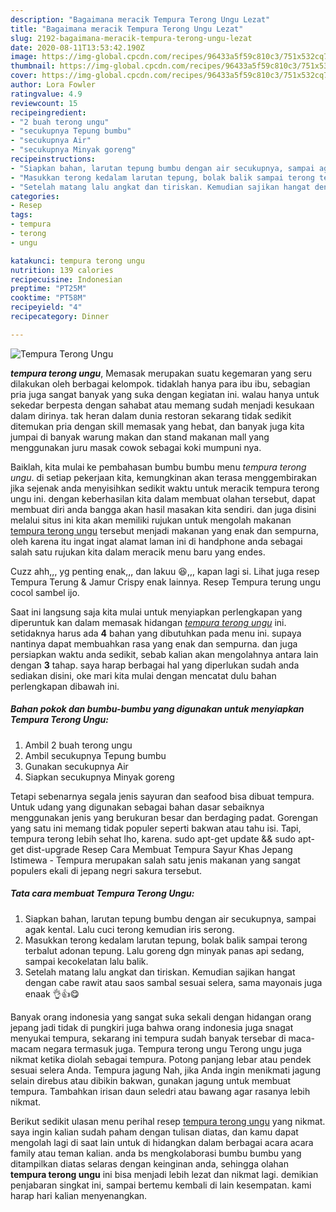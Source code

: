 ```yaml
---
description: "Bagaimana meracik Tempura Terong Ungu Lezat"
title: "Bagaimana meracik Tempura Terong Ungu Lezat"
slug: 2192-bagaimana-meracik-tempura-terong-ungu-lezat
date: 2020-08-11T13:53:42.190Z
image: https://img-global.cpcdn.com/recipes/96433a5f59c810c3/751x532cq70/tempura-terong-ungu-foto-resep-utama.jpg
thumbnail: https://img-global.cpcdn.com/recipes/96433a5f59c810c3/751x532cq70/tempura-terong-ungu-foto-resep-utama.jpg
cover: https://img-global.cpcdn.com/recipes/96433a5f59c810c3/751x532cq70/tempura-terong-ungu-foto-resep-utama.jpg
author: Lora Fowler
ratingvalue: 4.9
reviewcount: 15
recipeingredient:
- "2 buah terong ungu"
- "secukupnya Tepung bumbu"
- "secukupnya Air"
- "secukupnya Minyak goreng"
recipeinstructions:
- "Siapkan bahan, larutan tepung bumbu dengan air secukupnya, sampai agak kental. Lalu cuci terong kemudian iris serong."
- "Masukkan terong kedalam larutan tepung, bolak balik sampai terong terbalut adonan tepung. Lalu goreng dgn minyak panas api sedang, sampai kecokelatan lalu balik."
- "Setelah matang lalu angkat dan tiriskan. Kemudian sajikan hangat dengan cabe rawit atau saos sambal sesuai selera, sama mayonais juga enaak 👌👍😋"
categories:
- Resep
tags:
- tempura
- terong
- ungu

katakunci: tempura terong ungu 
nutrition: 139 calories
recipecuisine: Indonesian
preptime: "PT25M"
cooktime: "PT58M"
recipeyield: "4"
recipecategory: Dinner

---
```



![Tempura Terong Ungu](https://img-global.cpcdn.com/recipes/96433a5f59c810c3/751x532cq70/tempura-terong-ungu-foto-resep-utama.jpg)

<b><i>tempura terong ungu</i></b>, Memasak merupakan suatu kegemaran yang seru dilakukan oleh berbagai kelompok. tidaklah hanya para ibu ibu, sebagian pria juga sangat banyak yang suka dengan kegiatan ini. walau hanya untuk sekedar berpesta dengan sahabat atau memang sudah menjadi kesukaan dalam dirinya. tak heran dalam dunia restoran sekarang tidak sedikit ditemukan pria dengan skill memasak yang hebat, dan banyak juga kita jumpai di banyak warung makan dan stand makanan mall yang menggunakan juru masak cowok sebagai koki mumpuni nya.

Baiklah, kita mulai ke pembahasan bumbu bumbu menu <i>tempura terong ungu</i>. di setiap pekerjaan kita, kemungkinan akan terasa menggembirakan jika sejenak anda menyisihkan sedikit waktu untuk meracik tempura terong ungu ini. dengan keberhasilan kita dalam membuat olahan tersebut, dapat membuat diri anda bangga akan hasil masakan kita sendiri. dan juga disini melalui situs ini kita akan memiliki rujukan untuk mengolah makanan <u>tempura terong ungu</u> tersebut menjadi makanan yang enak dan sempurna, oleh karena itu ingat ingat alamat laman ini di handphone anda sebagai salah satu rujukan kita dalam meracik menu baru yang endes.

Cuzz ahh,,, yg penting enak,,, dan lakuu 😆,,, kapan lagi si. Lihat juga resep Tempura Terung &amp; Jamur Crispy enak lainnya. Resep Tempura terung ungu cocol sambel ijo.


Saat ini langsung saja kita mulai untuk menyiapkan perlengkapan yang diperuntuk kan dalam memasak hidangan <u><i>tempura terong ungu</i></u> ini. setidaknya harus ada <b>4</b> bahan yang dibutuhkan pada menu ini. supaya nantinya dapat membuahkan rasa yang enak dan sempurna. dan juga persiapkan waktu anda sedikit, sebab kalian akan mengolahnya antara lain dengan <b>3</b> tahap. saya harap berbagai hal yang diperlukan sudah anda sediakan disini, oke mari kita mulai dengan mencatat dulu bahan perlengkapan dibawah ini.

<!--inarticleads1-->

##### Bahan pokok dan bumbu-bumbu yang digunakan untuk menyiapkan Tempura Terong Ungu:

1. Ambil 2 buah terong ungu
1. Ambil secukupnya Tepung bumbu
1. Gunakan secukupnya Air
1. Siapkan secukupnya Minyak goreng


Tetapi sebenarnya segala jenis sayuran dan seafood bisa dibuat tempura. Untuk udang yang digunakan sebagai bahan dasar sebaiknya menggunakan jenis yang berukuran besar dan berdaging padat. Gorengan yang satu ini memang tidak populer seperti bakwan atau tahu isi. Tapi, tempura terong lebih sehat lho, karena. sudo apt-get update &amp;&amp; sudo apt-get dist-upgrade Resep Cara Membuat Tempura Sayur Khas Jepang Istimewa - Tempura merupakan salah satu jenis makanan yang sangat populers ekali di jepang negri sakura tersebut. 

<!--inarticleads2-->

##### Tata cara membuat Tempura Terong Ungu:

1. Siapkan bahan, larutan tepung bumbu dengan air secukupnya, sampai agak kental. Lalu cuci terong kemudian iris serong.
1. Masukkan terong kedalam larutan tepung, bolak balik sampai terong terbalut adonan tepung. Lalu goreng dgn minyak panas api sedang, sampai kecokelatan lalu balik.
1. Setelah matang lalu angkat dan tiriskan. Kemudian sajikan hangat dengan cabe rawit atau saos sambal sesuai selera, sama mayonais juga enaak 👌👍😋


Banyak orang indonesia yang sangat suka sekali dengan hidangan orang jepang jadi tidak di pungkiri juga bahwa orang indonesia juga snagat menyukai tempura, sekarang ini tempura sudah banyak tersebar di maca-macam negara termasuk juga. Tempura terong ungu Terong ungu juga nikmat ketika diolah sebagai tempura. Potong panjang lebar atau pendek sesuai selera Anda. Tempura jagung Nah, jika Anda ingin menikmati jagung selain direbus atau dibikin bakwan, gunakan jagung untuk membuat tempura. Tambahkan irisan daun seledri atau bawang agar rasanya lebih nikmat. 

Berikut sedikit ulasan menu perihal resep <u>tempura terong ungu</u> yang nikmat. saya ingin kalian sudah paham dengan tulisan diatas, dan kamu dapat mengolah lagi di saat lain untuk di hidangkan dalam berbagai acara acara family atau teman kalian. anda bs mengkolaborasi bumbu bumbu yang ditampilkan diatas selaras dengan keinginan anda, sehingga olahan <b>tempura terong ungu</b> ini bisa menjadi lebih lezat dan nikmat lagi. demikian penjabaran singkat ini, sampai bertemu kembali di lain kesempatan. kami harap hari kalian menyenangkan.
